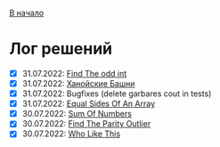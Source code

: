 [В начало](README.md)
# Лог решений
  - [x] 31.07.2022: [Find The odd int](find_the_odd_int/README.md)
  - [x] 31.07.2022: [Ханойские Башни](hanoi_record/README.md)
  - [x] 31.07.2022: Bugfixes (delete garbares cout in tests)
  - [x] 31.07.2022: [Equal Sides Of An Array
](equal_sides_of_an_array/README.md)  
  - [x] 30.07.2022: [Sum Of Numbers](sum_of_numbers/README.md)
  - [x] 30.07.2022: [Find The Parity Outlier](parity_outlier/README.md)
  - [x] 30.07.2022: [Who Like This](wholikethis/README.md)
